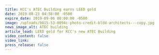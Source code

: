 ```yaml
---
title: KCC's ATEC Building earns LEED gold
date: 2019-08-23 04:58:00 -0500
expire_date: 2019-09-06 00:00:00 -0500
image: /uploads/0815-53-0094c-photo-credit-bldd-architects---copy.jpg
news_image_alt: ATEC building
article_lead: LEED gold for KCC's new ATEC Building
video_content: false
video_link:
press_release: false
---
```


